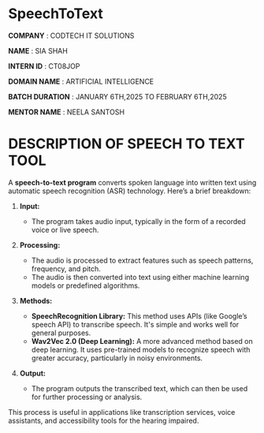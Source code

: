 # SpeechToText

**COMPANY** : CODTECH IT SOLUTIONS

**NAME** : SIA SHAH

**INTERN ID** : CT08JOP

**DOMAIN NAME** : ARTIFICIAL INTELLIGENCE

**BATCH DURATION** : JANUARY 6TH,2025 TO FEBRUARY 6TH,2025

**MENTOR NAME** : NEELA SANTOSH

# DESCRIPTION OF SPEECH TO TEXT TOOL 


A **speech-to-text program** converts spoken language into written text using automatic speech recognition (ASR) technology. Here’s a brief breakdown:

1. **Input:**
   - The program takes audio input, typically in the form of a recorded voice or live speech.
   
2. **Processing:**
   - The audio is processed to extract features such as speech patterns, frequency, and pitch.
   - The audio is then converted into text using either machine learning models or predefined algorithms.

3. **Methods:**
   - **SpeechRecognition Library:** This method uses APIs (like Google’s speech API) to transcribe speech. It's simple and works well for general purposes.
   - **Wav2Vec 2.0 (Deep Learning):** A more advanced method based on deep learning. It uses pre-trained models to recognize speech with greater accuracy, particularly in noisy environments.

4. **Output:**
   - The program outputs the transcribed text, which can then be used for further processing or analysis.

This process is useful in applications like transcription services, voice assistants, and accessibility tools for the hearing impaired.
